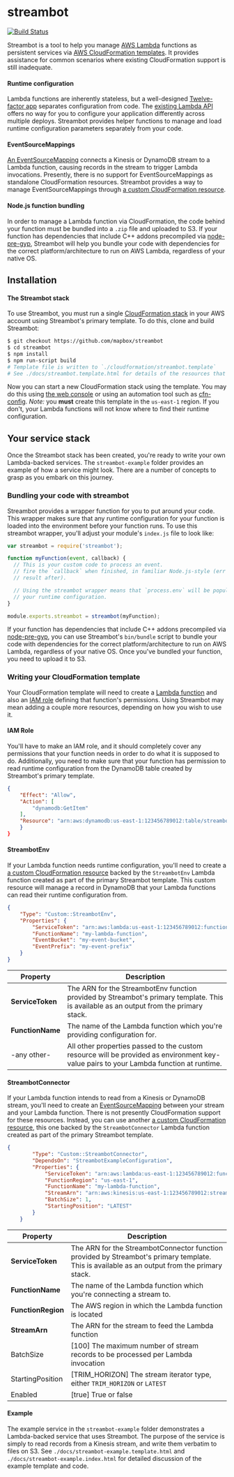 # streambot

[![Build Status](https://travis-ci.org/mapbox/streambot.svg?branch=master)](https://travis-ci.org/mapbox/streambot)

Streambot is a tool to help you manage [AWS Lambda](http://aws.amazon.com/lambda/) functions as persistent services via [AWS CloudFormation templates](http://aws.amazon.com/cloudformation/). It provides assistance for common scenarios where existing CloudFormation support is still inadequate.

#### Runtime configuration

Lambda functions are inherently stateless, but a well-designed [Twelve-factor app](http://12factor.net/config) separates configuration from code. The [existing Lambda API](http://docs.aws.amazon.com/lambda/latest/dg/API_Reference.html) offers no way for you to configure your application differently across multiple deploys. Streambot provides helper functions to manage and load runtime configuration parameters separately from your code.

#### EventSourceMappings

[An EventSourceMapping](http://docs.aws.amazon.com/lambda/latest/dg/API_EventSourceMappingConfiguration.html) connects a Kinesis or DynamoDB stream to a Lambda function, causing records in the stream to trigger Lambda invocations. Presently, there is no support for EventSourceMappings as standalone CloudFormation resources. Streambot provides a way to manage EventSourceMappings through [a custom CloudFormation resource](http://docs.aws.amazon.com/AWSCloudFormation/latest/UserGuide/template-custom-resources.html).

#### Node.js function bundling

In order to manage a Lambda function via CloudFormation, the code behind your function must be bundled into a `.zip` file and uploaded to S3. If your function has dependencies that include C++ addons precompiled via [node-pre-gyp](https://github.com/mapbox/node-pre-gyp), Streambot will help you bundle your code with dependencies for the correct platform/architecture to run on AWS Lambda, regardless of your native OS.

## Installation

#### The Streambot stack

To use Streambot, you must run a single [CloudFormation stack](http://docs.aws.amazon.com/AWSCloudFormation/latest/UserGuide/stacks.html) in your AWS account using Streambot's primary template. To do this, clone and build Streambot:

```sh
$ git checkout https://github.com/mapbox/streambot
$ cd streambot
$ npm install
$ npm run-script build
# Template file is written to `./cloudformation/streambot.template`
# See ./docs/streambot.template.html for details of the resources that are created
```

Now you can start a new CloudFormation stack using the template. You may do this using [the web console](http://docs.aws.amazon.com/AWSCloudFormation/latest/UserGuide/cfn-console-create-stack.html) or using an automation tool such as [cfn-config](https://github.com/mapbox/cfn-config). *Note:* you **must** create this template in the `us-east-1` region. If you don't, your Lambda functions will not know where to find their runtime configuration.

## Your service stack

Once the Streambot stack has been created, you're ready to write your own Lambda-backed services. The `streambot-example` folder provides an example of how a service might look. There are a number of concepts to grasp as you embark on this journey.

### Bundling your code with streambot

Streambot provides a wrapper function for you to put around your code. This wrapper makes sure that any runtime configuration for your function is loaded into the environment before your function runs. To use this streambot wrapper, you'll adjust your module's `index.js` file to look like:

```js
var streambot = require('streambot');

function myFunction(event, callback) {
  // This is your custom code to process an event.
  // fire the `callback` when finished, in familiar Node.js-style (err first,
  // result after).

  // Using the streambot wrapper means that `process.env` will be populated with
  // your runtime configuration.
}

module.exports.streambot = streambot(myFunction);
```

If your function has dependencies that include C++ addons precompiled via [node-pre-gyp](https://github.com/mapbox/node-pre-gyp), you can use Streambot's `bin/bundle` script to bundle your code with dependencies for the correct platform/architecture to run on AWS Lambda, regardless of your native OS. Once you've bundled your function, you need to upload it to S3.

### Writing your CloudFormation template

Your CloudFormation template will need to create a [Lambda function](http://docs.aws.amazon.com/AWSCloudFormation/latest/UserGuide/aws-resource-lambda-function.html) and also an [IAM role](http://docs.aws.amazon.com/AWSCloudFormation/latest/UserGuide/aws-resource-iam-role.html) defining that function's permissions. Using Streambot may mean adding a couple more resources, depending on how you wish to use it.

#### IAM Role

You'll have to make an IAM role, and it should completely cover any permissions that your function needs in order to do what it is supposed to do. Additionally, you need to make sure that your function has permission to read runtime configuration from the DynamoDB table created by Streambot's primary template.

```json
{
    "Effect": "Allow",
    "Action": [
        "dynamodb:GetItem"
    ],
    "Resource": "arn:aws:dynamodb:us-east-1:123456789012:table/streambot-env*"
    }
}
```

#### StreambotEnv

If your Lambda function needs runtime configuration, you'll need to create a [a custom CloudFormation resource](http://docs.aws.amazon.com/AWSCloudFormation/latest/UserGuide/template-custom-resources.html) backed by the `StreambotEnv` Lambda function created as part of the primary Streambot template. This custom resource will manage a record in DynamoDB that your Lambda functions can read their runtime configuration from.

```json
{
    "Type": "Custom::StreambotEnv",
    "Properties": {
        "ServiceToken": "arn:aws:lambda:us-east-1:123456789012:function:StreambotEnvFunction",
        "FunctionName": "my-lambda-function",
        "EventBucket": "my-event-bucket",
        "EventPrefix": "my-event-prefix"
    }
}
```

Property | Description
--- | ---
**ServiceToken** | The ARN for the StreambotEnv function provided by Streambot's primary template. This is available as an output from the primary stack.
**FunctionName** | The name of the Lambda function which you're providing configuration for.
-any other- | All other properties passed to the custom resource will be provided as environment key-value pairs to your Lambda function at runtime.

#### StreambotConnector

If your Lambda function intends to read from a Kinesis or DynamoDB stream, you'll need to create an [EventSourceMapping](http://docs.aws.amazon.com/lambda/latest/dg/API_EventSourceMappingConfiguration.html) between your stream and your Lambda function. There is not presently CloudFormation support for these resources. Instead, you can use another [a custom CloudFormation resource](http://docs.aws.amazon.com/AWSCloudFormation/latest/UserGuide/template-custom-resources.html), this one backed by the `StreambotConnector` Lambda function created as part of the primary Streambot template.

```json
{
        "Type": "Custom::StreambotConnector",
        "DependsOn": "StreambotExampleConfiguration",
        "Properties": {
            "ServiceToken": "arn:aws:lambda:us-east-1:123456789012:function:StreambotConnectorFunction",
            "FunctionRegion": "us-east-1",
            "FunctionName": "my-lambda-function",
            "StreamArn": "arn:aws:kinesis:us-east-1:123456789012:stream/my-kinesis-stream",
            "BatchSize": 1,
            "StartingPosition": "LATEST"
        }
    }
```

Property | Description
--- | ---
**ServiceToken** | The ARN for the StreambotConnector function provided by Streambot's primary template. This is available as an output from the primary stack.
**FunctionName** | The name of the Lambda function which you're connecting a stream to.
**FunctionRegion** | The AWS region in which the Lambda function is located
**StreamArn** | The ARN for the stream to feed the Lambda function
BatchSize | [100] The maximum number of stream records to be processed per Lambda invocation
StartingPosition | [TRIM_HORIZON] The stream iterator type, either `TRIM_HORIZON` or `LATEST`
Enabled | [true] True or false

#### Example

The example service in the `streambot-example` folder demonstrates a Lambda-backed service that uses Streambot. The purpose of the service is simply to read records from a Kinesis stream, and write them verbatim to files on S3. See `./docs/streambot-example.template.html` and `./docs/streambot-example.index.html` for detailed discussion of the example template and code.
